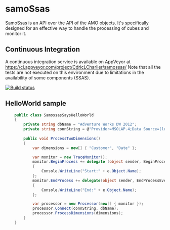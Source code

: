 samoSsas
========

SamoSsas is an API over the API of the AMO objects. It's specifically designed for an effective way to handle the processing of cubes and monitor it.

## Continuous Integration ##
A continuous integration service is available on AppVeyor at https://ci.appveyor.com/project/CdricLCharlier/samossas/ 
Note that all the tests are not executed on this environment due to limitations in the availability of some components (SSAS).

[![Build status](https://ci.appveyor.com/api/projects/status/vq2itc724iasnfdy)](https://ci.appveyor.com/project/CdricLCharlier/samossas)

## HelloWorld sample ##

````csharp
    public class SamossasSaysHelloWorld
    {
        private string dbName = "Adventure Works DW 2012";
        private string connString = @"Provider=MSOLAP.4;Data Source=(local)\SQL2014;Initial Catalog='Adventure Works DW 2012'";
        
        public void ProcessTwoDimensions()
        {
            var dimensions = new[] { "Customer", "Date" };

            var monitor = new TraceMonitor();
            monitor.BeginProcess += delegate (object sender, BeginProcessEventArgs e)
            {
                Console.WriteLine("Start:" + e.Object.Name);
            };
            monitor.EndProcess += delegate(object sender, EndProcessEventArgs e)
            {
                Console.WriteLine("End:" + e.Object.Name);
            };

            var processor = new Processor(new[] { monitor });
            processor.Connect(connString, dbName);
            processor.ProcessDimensions(dimensions);
        }
    }
````
